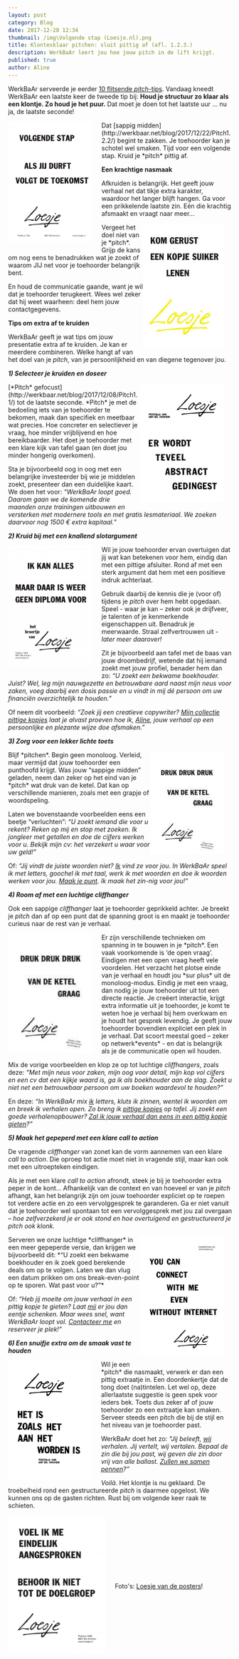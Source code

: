 ```yaml
---
layout: post
category: Blog
date: 2017-12-28 12:34
thumbnail: /img\Volgende stap (Loesje.nl).png
title: Klontesklaar pitchen: sluit pittig af (afl. 1.2.3.)
description: WerkBaAr leert jou hoe jouw pitch in de lift krijgt.
published: true
author: Aline
---
```


WerkBaAr serveerde je eerder [10 flitsende *pitch*-tips](http://werkbaar.net/blog/2017/12/01/pitch1.0/). Vandaag kneedt WerkBaAr een laatste keer de tweede tip bij: **Houd je structuur zo klaar als een klontje. Zo houd je het puur.** Dat moet je doen tot het laatste uur ... nu ja, de laatste seconde!

<img alt="Pitch1.2.3." class="img-responsive" style="float: left;margin:0 20px 15px 0" src="/img\Volgende stap (Loesje.nl).png">
Dat [sappig midden](http://werkbaar.net/blog/2017/12/22/Pitch1.2.2/) begint te zakken. Je toehoorder kan je schotel wel smaken. Tijd voor een volgende stap. Kruid je *pitch* pittig af.

**Een krachtige nasmaak**

Afkruiden is belangrijk. Het geeft jouw verhaal net dat tikje extra karakter, waardoor het langer blijft hangen. 
Ga voor een prikkelende laatste zin. Eén die krachtig afsmaakt en vraagt naar meer... 

<img alt="Pitch1.2.3." class="img-responsive" style="float: right;margin:0 20px 15px 0" src="/img\Kom gerust lenen (loesje).jpg">
Vergeet het doel niet van je *pitch*. Grijp de kans om nog eens te benadrukken wat je zoekt of waarom JIJ net voor je toehoorder belangrijk bent.

En houd de communicatie gaande, want je wil dat je toehoorder terugkeert. Wees wel zeker dat hij weet waarheen: deel hem jouw contactgegevens. 

**Tips om extra af te kruiden**

WerkBaAr geeft je wat tips om jouw presentatie extra af te kruiden. Je kan er meerdere combineren. Welke hangt af van het doel van je *pitch*, van je persoonlijkheid en van diegene tegenover jou.

***1) Selecteer je kruiden en doseer***

<img alt="Pitch1.2.3." class="img-responsive" style="float: right;margin:0 20px 15px 0" src="/img\Te veel abstract (loesje).png">
[*Pitch* gefocust](http://werkbaar.net/blog/2017/12/08/Pitch1.1/) tot de laatste seconde. *Pitch* je met de bedoeling iets van je toehoorder te bekomen, maak dan specifiek en meetbaar wat precies. Hoe concreter en selectiever je vraag, hoe minder vrijblijvend en hoe bereikbaarder. Het doet je toehoorder met een klare kijk van tafel gaan (en doet jou minder hongerig overkomen).

Sta je bijvoorbeeld oog in oog met een belangrijke investeerder bij wie je middelen zoekt, presenteer dan een duidelijke kaart. We doen het voor: *“WerkBaAr loopt goed. Daarom gaan we de komende drie maanden onze trainingen uitbouwen en versterken met modernere tools en met gratis lesmateriaal. We zoeken daarvoor nog 1500 € extra kapitaal.”*

***2) Kruid bij met een knallend slotargument***

<img alt="Pitch1.2.3." class="img-responsive" style="float: left;margin:0 20px 15px 0" src="/img\Ik kan alles - diploma (Loesje.nl).png">
Wil je jouw toehoorder ervan overtuigen dat jij wat kan betekenen voor hem, eindig dan met een pittige afsluiter. Rond af met een sterk argument dat hem met een positieve indruk achterlaat. 

Gebruik daarbij de kennis die je (voor of) tijdens je *pitch* over hem hebt opgedaan. Speel - waar je kan – zeker ook je drijfveer, je talenten of je kenmerkende eigenschappen uit. Benadruk je meerwaarde. Straal zelfvertrouwen uit *- later meer daarover!* 

Zit je bijvoorbeeld aan tafel met de baas van jouw droombedrijf, wetende dat hij iemand zoekt met jouw profiel, benader hem dan zo: *“U zoekt een bekwame boekhouder. Juist? Wel, leg mijn nauwgezette en betrouwbare aard naast mijn neus voor zaken, voeg daarbij een dosis passie en u vindt in mij dé persoon om uw financiën overzichtelijk te houden.”* 

Of neem dit voorbeeld: *“Zoek jij een creatieve copywriter? [Mijn collectie pittige kopjes](http://werkbaar.net/blog/) laat je alvast proeven hoe ik, [Aline](http://werkbaar.net/#gastvrouw), jouw verhaal op een persoonlijke en plezante wijze doe afsmaken.”*

***3) Zorg voor een lekker lichte toets***

<img alt="Pitch1.2.3." class="img-responsive" style="float: right;margin:0 20px 15px 0" src="/img\Druk druk druk (loesje).jpg">
Blijf *pitchen*. Begin geen monoloog. Verleid, maar vermijd dat jouw toehoorder een punthoofd krijgt. Was jouw “sappige midden” geladen, neem dan zeker op het eind van je *pitch* wat druk van de ketel. Dat kan op verschillende manieren, zoals met een grapje of woordspeling.

Laten we bovenstaande voorbeelden eens een beetje “verluchten”: *“U zoekt iemand die voor u rekent? Reken op mij en stop met zoeken. Ik jongleer met getallen en doe de cijfers werken voor u. Bekijk mijn cv: het verzekert u waar voor uw geld!”*

Of: *“Jij vindt de juiste woorden niet? [Ik](http://werkbaar.net/#gastvrouw) vind ze voor jou. In WerkBaAr speel ik met letters, goochel ik met taal, werk ik met woorden en doe ik woorden werken voor jou. [Maak je punt](http://werkbaar.net/#contact). Ik maak het zin-nig voor jou!”*

***4) Room af met een luchtige cliffhanger*** 

Ook een sappige *cliffhanger* laat je toehoorder geprikkeld achter. Je breekt je *pitch* dan af op een punt dat de spanning groot is en maakt je toehoorder curieus naar de rest van je verhaal.

<img alt="Pitch1.2.3." class="img-responsive" style="float: left;margin:0 20px 15px 0" src="/img\Druk druk druk - ketel (Loesje.nl).png">
Er zijn verschillende technieken om spanning in te bouwen in je *pitch*. Een vaak voorkomende is ‘de open vraag’. Eindigen met een open vraag heeft vele voordelen. Het verzacht het plotse einde van je verhaal en houdt jou *sur plus* uit de monoloog-modus. Eindig je met een vraag, dan nodig je jouw toehoorder uit tot een directe reactie. Je creëert interactie, krijgt extra informatie uit je toehoorder, je komt te weten hoe je verhaal bij hem overkwam en je houdt het gesprek levendig. Je geeft jouw toehoorder bovendien expliciet een plek in je verhaal. Dat scoort meestal goed – zeker op netwerk*events* - en dat is belangrijk als je de communicatie open wil houden. 

Mix de vorige voorbeelden en klop ze op tot luchtige *cliffhangers*, zoals deze: *“Met mijn neus voor zaken, mijn oog voor detail, mijn kop vol cijfers en een cv dat een kijkje waard is, ga ik als boekhouder aan de slag. Zoekt u niet net een betrouwbaar persoon om uw boeken waardevol te houden?”*

En deze: *“In WerkBaAr mix [ik](http://werkbaar.net/#gastvrouw) letters, kluts ik zinnen, wentel ik woorden om en breek ik verhalen open. Zo breng ik [pittige kopjes](http://werkbaar.net/blog/) op tafel. Jij zoekt een goede verhalenopbouwer? [Zal ik jouw verhaal dan eens in een pittig kopje gieten](http://werkbaar.net/#contact)?”*

***5) Maak het gepeperd met een klare call to action***

De vragende *cliffhanger* van zonet kan de vorm aannemen van een klare *call to action*. Die oproep tot actie moet niet in vragende stijl, maar kan ook met een uitroepteken eindigen.

Als je met een klare *call to action* afrondt, steek je bij je toehoorder extra peper in de kont… Afhankelijk van de context en van hoeveel er van je *pitch* afhangt, kan het belangrijk zijn om jouw toehoorder expliciet op te roepen tot verdere actie en zo een vervolggesprek te garanderen. Ga er niet vanuit dat je toehoorder wel spontaan tot een vervolggesprek  met jou zal overgaan *– hoe zelfverzekerd je er ook stond en hoe overtuigend en gestructureerd je *pitch* ook klonk.*  

<img alt="Pitch1.2.3." class="img-responsive" style="float: right;margin:0 20px 15px 0" src="/img\Connect (loesje).png">
Serveren we onze luchtige *cliffhanger* in een meer gepeperde versie, dan krijgen we bijvoorbeeld dit: *“U zoekt een bekwame boekhouder en ik zoek goed berekende deals om op te volgen. Laten we dan vlug een datum prikken om ons break-even-point op te sporen. Wat past voor u?”*

Of: *“Heb jij moeite om jouw verhaal in een pittig kopje te gieten? Laat [mij](http://werkbaar.net/#gastvrouw) er jou dan eentje schenken. Maar wees snel, want WerkBaAr loopt vol. [Contacteer me](http://werkbaar.net/#contact) en reserveer je plek!”*

***6) Een snuifje extra om de smaak vast te houden***

<img alt="Pitch1.2.3." class="img-responsive" style="float: left;margin:0 20px 15px 0" src="/img\Het is zoals het aan het worden is (loesje).png">
Wil je een *pitch* die nasmaakt, verwerk er dan een pittig extraatje in. Een doordenkertje dat de tong doet (na)tintelen. Let wel op, deze allerlaatste suggestie is geen spek voor ieders bek. Toets dus zeker af of jouw toehoorder zo een extraatje kan smaken. Serveer steeds een pitch die bij de stijl en het niveau van je toehoorder past.

WerkBaAr doet het zo: *“Jij beleeft, [wij](http://werkbaar.net/#gastvrouw) verhalen. Jij vertelt, wij vertalen. Bepaal de zin die bij jou past, wij geven die zin door vrij van alle ballast. [Zullen we samen pennen](http://werkbaar.net/#contact)?”*

*Voilà*. Het klontje is nu geklaard. De troebelheid rond een gestructureerde *pitch* is daarmee opgelost. We kunnen ons op de gasten richten. Rust bij om volgende keer raak te schieten.

<img alt="Pitch1.2.3." class="img-responsive" style="float: left;margin:0 20px 15px 0" src="/img\Doelgroep (Loesje.nl).png">
<br><br><br><br><br><br><br><br>

Foto's: [Loesje van de posters](https://www.loesje.nl/)!
